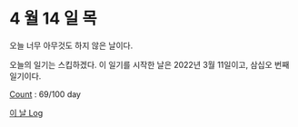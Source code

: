 # 4 월 14 일 목

오늘 너무 아무것도 하지 않은 날이다.

오늘의 일기는 스킵하겠다. 이 일기를 시작한 날은 2022년 3월 11일이고, 삼십오 번째 일기이다.

[Count](../../../roadmap/roadmap.md) : 69/100 day

[이 날 Log](../../../logs/2022/4/14.md)
